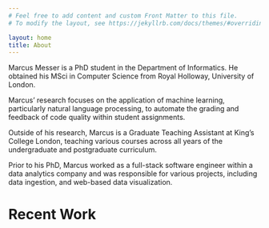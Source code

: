 ```yaml
---
# Feel free to add content and custom Front Matter to this file.
# To modify the layout, see https://jekyllrb.com/docs/themes/#overriding-theme-defaults

layout: home
title: About 
---
```

Marcus Messer is a PhD student in the Department of Informatics. He obtained his MSci in Computer Science from Royal Holloway, University of London.

Marcus’ research focuses on the application of machine learning, particularly natural language processing, to automate the grading and feedback of code quality within student assignments.

Outside of his research, Marcus is a Graduate Teaching Assistant at King’s College London, teaching various courses across all years of the undergraduate and postgraduate curriculum.

Prior to his PhD, Marcus worked as a full-stack software engineer within a data analytics company and was responsible for various projects, including data ingestion, and web-based data visualization.

# Recent Work